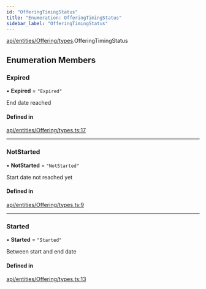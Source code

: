 ```yaml
---
id: "OfferingTimingStatus"
title: "Enumeration: OfferingTimingStatus"
sidebar_label: "OfferingTimingStatus"
---
```


[api/entities/Offering/types](../../../../../../modules/API/Entities/Offering/Types/Types.md).OfferingTimingStatus

## Enumeration Members

### Expired

• **Expired** = ``"Expired"``

End date reached

#### Defined in

[api/entities/Offering/types.ts:17](https://github.com/PolymeshAssociation/polymesh-sdk/blob/95f248df/src/api/entities/Offering/types.ts#L17)

___

### NotStarted

• **NotStarted** = ``"NotStarted"``

Start date not reached yet

#### Defined in

[api/entities/Offering/types.ts:9](https://github.com/PolymeshAssociation/polymesh-sdk/blob/95f248df/src/api/entities/Offering/types.ts#L9)

___

### Started

• **Started** = ``"Started"``

Between start and end date

#### Defined in

[api/entities/Offering/types.ts:13](https://github.com/PolymeshAssociation/polymesh-sdk/blob/95f248df/src/api/entities/Offering/types.ts#L13)
